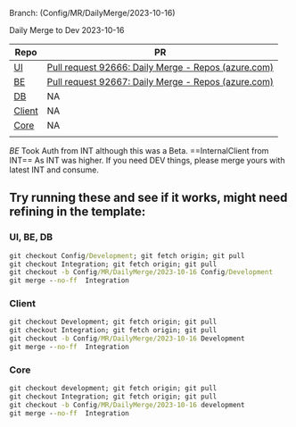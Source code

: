 Branch: (Config/MR/DailyMerge/2023-10-16)

Daily Merge to Dev 2023-10-16

| Repo                                                                                                                                                                                                                                                                        | PR    |
| --------------------------------------------------------------------------------------------------------------------------------------------------------------------------------------------------------------------------------------------------------------------------- | ----- |
| [UI](https://dev.azure.com/MiXTelematics/Common/_git/MiX.Fleet.UI/pullrequestcreate?sourceRef=Integration&targetRef=Config/Development&sourceRepositoryId=50990761-1b3a-4829-ada1-584fd7f03033&targetRepositoryId=50990761-1b3a-4829-ada1-584fd7f03033)                     | [Pull request 92666: Daily Merge - Repos (azure.com)](https://dev.azure.com/MiXTelematics/Common/_git/MiX.Fleet.UI/pullrequest/92666) |
| [BE](https://dev.azure.com/MiXTelematics/Common/_git/DynaMiX.Backend/pullrequestcreate?sourceRef=Integration&targetRef=Config/Development&sourceRepositoryId=0c9dafba-9e19-4319-886b-c0129c70b7d0&targetRepositoryId=0c9dafba-9e19-4319-886b-c0129c70b7d0)                  | [Pull request 92667: Daily Merge - Repos (azure.com)](https://dev.azure.com/MiXTelematics/Common/_git/DynaMiX.Backend/pullrequest/92667) |
| [DB](https://dev.azure.com/MiXTelematics/Common/_git/Database/pullrequestcreate?sourceRef=Integration&targetRef=Config/Development&sourceRepositoryId=72660fef-f082-49a7-b7c0-8648450cd291&targetRepositoryId=72660fef-f082-49a7-b7c0-8648450cd291)                         | NA |
| [Client](https://dev.azure.com/MiXTelematics/DeviceIntegration/_git/MiX.DeviceConfig/pullrequestcreate?sourceRef=Integration&targetRef=Development&sourceRepositoryId=8812dade-4c8a-4218-ba13-9c7c4eaaa996&targetRepositoryId=8812dade-4c8a-4218-ba13-9c7c4eaaa996)         | NA |
| [Core](https://dev.azure.com/MiXTelematics/DeviceIntegration/_git/MiX.DeviceIntegration.Core/pullrequestcreate?sourceRef=integration&targetRef=development&sourceRepositoryId=40eeca32-3a77-4551-91a0-402d4c96d679&targetRepositoryId=40eeca32-3a77-4551-91a0-402d4c96d679) | NA |
|                                                                                                                                                                                                                                                                             |       |

*BE* Took Auth from INT although this was a Beta. ==InternalClient from INT== As INT was higher. If you need DEV things, please merge yours with latest INT and consume.

## Try running these and see if it works, might need refining in the template:

### UI, BE, DB

``` cmd
git checkout Config/Development; git fetch origin; git pull
git checkout Integration; git fetch origin; git pull
git checkout -b Config/MR/DailyMerge/2023-10-16 Config/Development
git merge --no-ff  Integration
```

### Client

``` cmd
git checkout Development; git fetch origin; git pull
git checkout Integration; git fetch origin; git pull
git checkout -b Config/MR/DailyMerge/2023-10-16 Development
git merge --no-ff  Integration
```

### Core

``` cmd
git checkout development; git fetch origin; git pull
git checkout Integration; git fetch origin; git pull
git checkout -b Config/MR/DailyMerge/2023-10-16 development
git merge --no-ff  Integration
```

